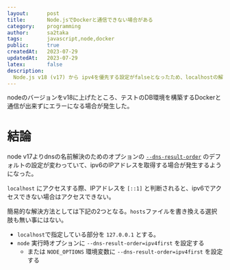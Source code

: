 ```yaml
---
layout:      post
title:       Node.jsでDockerと通信できない場合がある
category:    programming
author:      sa2taka
tags:        javascript,node,docker
public:      true
createdAt:   2023-07-29
updatedAt:   2023-07-29
latex:       false
description:
  Node.js v18 (v17) から ipv4を優先する設定がfalseとなったため、localhostの解決がipv6となり通信が出来ないようになったため、解決した。
---
```


nodeのバージョンをv18に上げたところ、テストのDB環境を構築するDockerと通信が出来ずにエラーになる場合が発生した。

# 結論

node v17よりdnsの名前解決のためのオプションの [`--dns-result-order`](https://nodejs.org/api/cli.html#--dns-result-orderorder) のデフォルトの設定が変わっていて、ipv6のIPアドレスを取得する場合が発生するようになった。

`localhost` にアクセスする際、IPアドレスを `[::1]` と判断されると、ipv6でアクセスできない場合はアクセスできない。

簡易的な解決方法としては下記の2つとなる。`hosts`ファイルを書き換える選択肢も無い事にはない。

- `localhost`で指定している部分を `127.0.0.1` とする。
- `node` 実行時オプションに `--dns-result-order=ipv4first` を設定する
     - または `NODE_OPTIONS` 環境変数に `--dns-result-order=ipv4first` を設定する

